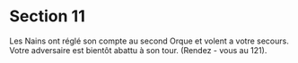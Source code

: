 # Section 11

Les Nains  ont réglé son compte  au second Orque et volent a votre
secours. Votre adversaire est bientôt abattu à son tour. (Rendez -
vous au 121).